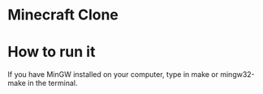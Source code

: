 # Minecraft Clone

# How to run it

If you have MinGW installed on your computer, type in make or mingw32-make in the terminal.
